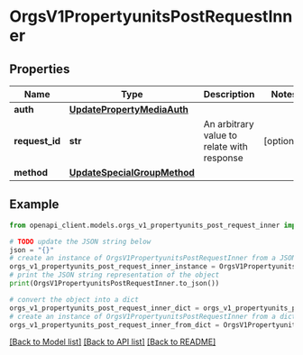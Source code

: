 # OrgsV1PropertyunitsPostRequestInner


## Properties

Name | Type | Description | Notes
------------ | ------------- | ------------- | -------------
**auth** | [**UpdatePropertyMediaAuth**](UpdatePropertyMediaAuth.md) |  | 
**request_id** | **str** | An arbitrary value to relate with response | [optional] 
**method** | [**UpdateSpecialGroupMethod**](UpdateSpecialGroupMethod.md) |  | 

## Example

```python
from openapi_client.models.orgs_v1_propertyunits_post_request_inner import OrgsV1PropertyunitsPostRequestInner

# TODO update the JSON string below
json = "{}"
# create an instance of OrgsV1PropertyunitsPostRequestInner from a JSON string
orgs_v1_propertyunits_post_request_inner_instance = OrgsV1PropertyunitsPostRequestInner.from_json(json)
# print the JSON string representation of the object
print(OrgsV1PropertyunitsPostRequestInner.to_json())

# convert the object into a dict
orgs_v1_propertyunits_post_request_inner_dict = orgs_v1_propertyunits_post_request_inner_instance.to_dict()
# create an instance of OrgsV1PropertyunitsPostRequestInner from a dict
orgs_v1_propertyunits_post_request_inner_from_dict = OrgsV1PropertyunitsPostRequestInner.from_dict(orgs_v1_propertyunits_post_request_inner_dict)
```
[[Back to Model list]](../README.md#documentation-for-models) [[Back to API list]](../README.md#documentation-for-api-endpoints) [[Back to README]](../README.md)


